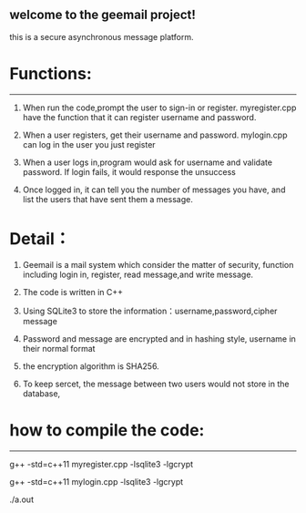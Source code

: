 ## welcome to the geemail project!

this is a secure asynchronous message platform.

# Functions:
---------------------------------------------------------------------------------------------------------------------------
1. When run the code,prompt the user to sign-in or register. myregister.cpp have the function that it can register username and password.

2.  When a user registers, get their username and password. mylogin.cpp can log in the user you just register 

3. When a user logs in,program would ask for username and validate password. If login fails, it would response the unsuccess

4. Once logged in, it can tell you the number of messages you have, and list the users that have sent them a message.


# Detail：

1. Geemail is a mail system which consider the matter of security, function including login in, register, read message,and write message.

2. The code is written in C++

3. Using SQLite3 to store the information：username,password,cipher message

4. Password and message are encrypted and in hashing style, username in their normal format

5. the encryption algorithm is SHA256.

6. To keep sercet, the message between two users would not store in the database,




# how to compile the code:
-----------------------------------------------------------------------------------------------------------------------------

g++ -std=c++11 myregister.cpp -lsqlite3 -lgcrypt

g++ -std=c++11 mylogin.cpp -lsqlite3 -lgcrypt

./a.out


